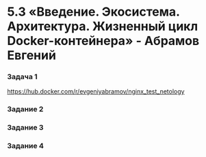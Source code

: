 # 5.3 «Введение. Экосистема. Архитектура. Жизненный цикл Docker-контейнера» - Абрамов Евгений

### Задача 1

<https://hub.docker.com/r/evgeniyabramov/nginx_test_netology>

### Задание 2



### Задание 3




### Задание 4

